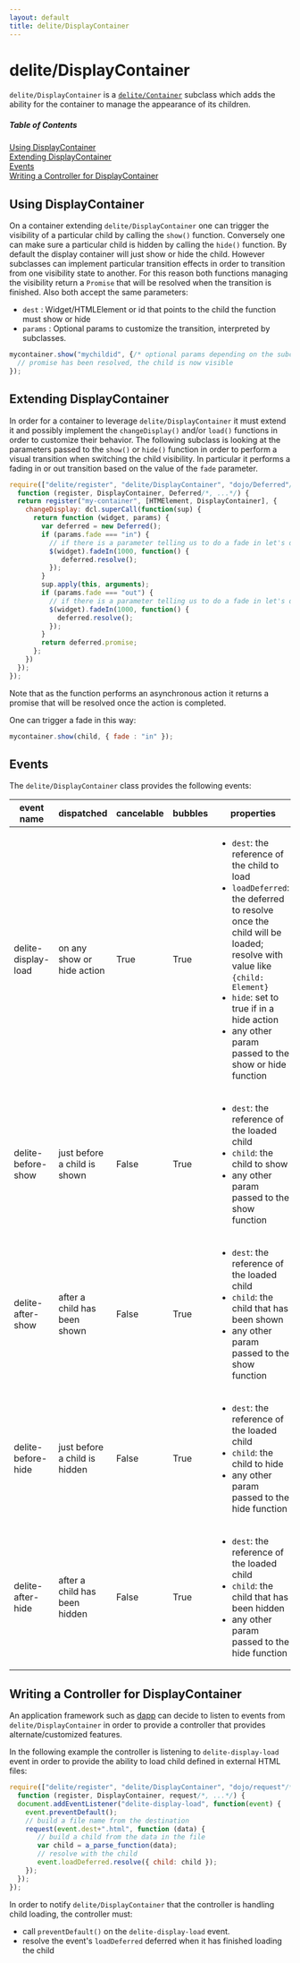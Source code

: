 ```yaml
---
layout: default
title: delite/DisplayContainer
---
```


# delite/DisplayContainer

`delite/DisplayContainer` is a [`delite/Container`](Container.html) subclass which adds the ability for the container to 
manage the appearance of its children.

##### Table of Contents
[Using DisplayContainer](#using)  
[Extending DisplayContainer](#extending)  
[Events](#events)  
[Writing a Controller for DisplayContainer](#controller)    

<a name="using"></a>
## Using DisplayContainer

On a container extending `delite/DisplayContainer` one can trigger the visibility of a particular child by calling
the `show()` function. Conversely one can make sure a particular child is hidden by calling the `hide()` function. By
default the display container will just show or hide the child. However subclasses can implement particular transition
effects in order to transition from one visibility state to another. For this reason both functions managing the visibility
return a `Promise` that will be resolved when the transition is finished. Also both accept the same parameters:
  
* `dest` : Widget/HTMLElement or id that points to the child the function must show or hide
* `params` : Optional params to customize the transition, interpreted by subclasses.
  
```js
mycontainer.show("mychildid", {/* optional params depending on the subclass */}).then(function() {
  // promise has been resolved, the child is now visible
});
``` 

<a name="extending"></a>
## Extending DisplayContainer

In order for a container to leverage `delite/DisplayContainer` it must extend it and possibly implement the `changeDisplay()` 
and/or `load()` functions in order to customize their behavior. The following subclass is looking at the parameters passed
to the `show()` or `hide()` function in order to perform a visual transition when switching the child visibility. In 
particular it performs a fading in or out transition based on the value of the `fade` parameter.

```js
require(["delite/register", "delite/DisplayContainer", "dojo/Deferred"/*, ...*/], 
  function (register, DisplayContainer, Deferred/*, ...*/) {
  return register("my-container", [HTMElement, DisplayContainer], {
    changeDisplay: dcl.superCall(function(sup) {
      return function (widget, params) {
        var deferred = new Deferred();
        if (params.fade === "in") {
          // if there is a parameter telling us to do a fade in let's do it
          $(widget).fadeIn(1000, function() {
             deferred.resolve();
          });
        }
        sup.apply(this, arguments);
        if (params.fade === "out") {
          // if there is a parameter telling us to do a fade in let's do it by setting corresponding CSS class
          $(widget).fadeIn(1000, function() {
            deferred.resolve();
          });
        }
        return deferred.promise;
      };    
    })
  });
});
```

Note that as the function performs an asynchronous action it returns a promise that will be resolved once the action
is completed.

One can trigger a fade in this way:

```js
mycontainer.show(child, { fade : "in" });
```

<a name="events"></a>
## Events

The `delite/DisplayContainer` class provides the following events:

|event name|dispatched|cancelable|bubbles|properties|
|----------|----------|----------|-------|----------|
|delite-display-load|on any show or hide action|True|True|<ul><li>`dest`: the reference of the child to load</li><li>`loadDeferred`: the deferred to resolve once the child will be loaded; resolve with value like `{child: Element}`</li><li>`hide`: set to true if in a hide action</li><li>any other param passed to the show or hide function</li></ul>|
|delite-before-show|just before a child is shown|False|True|<ul><li>`dest`: the reference of the loaded child</li><li>`child`: the child to show</li><li>any other param passed to the show function</li></ul>|
|delite-after-show|after a child has been shown|False|True|<ul><li>`dest`: the reference of the loaded child</li><li>`child`: the child that has been shown</li><li>any other param passed to the show function</li></ul>|
|delite-before-hide|just before a child is hidden|False|True|<ul><li>`dest`: the reference of the loaded child</li><li>`child`: the child to hide</li><li>any other param passed to the hide function</li></ul>|
|delite-after-hide|after a child has been hidden|False|True|<ul><li>`dest`: the reference of the loaded child</li><li>`child`: the child that has been hidden</li><li>any other param passed to the hide function</li></ul>|


<a name="controller"></a>
## Writing a Controller for DisplayContainer

An application framework such as [dapp](https://github.com/ibm-js/dapp) can decide to listen to events from 
`delite/DisplayContainer` in order to provide a controller that provides alternate/customized features.

In the following example the controller is listening to `delite-display-load` event in order to provide the ability
to load child defined in external HTML files:

```js
require(["delite/register", "delite/DisplayContainer", "dojo/request"/*, ...*/], 
  function (register, DisplayContainer, request/*, ...*/) {
  document.addEventListener("delite-display-load", function(event) {
    event.preventDefault();
    // build a file name from the destination
    request(event.dest+".html", function (data) {
       // build a child from the data in the file
       var child = a_parse_function(data);
       // resolve with the child 
       event.loadDeferred.resolve({ child: child });
    });
  });
});
```

In order to notify `delite/DisplayContainer` that the controller is handling child loading, the controller must:

  * call `preventDefault()` on the `delite-display-load` event.
  * resolve the event's `loadDeferred` deferred when it has finished loading the child
